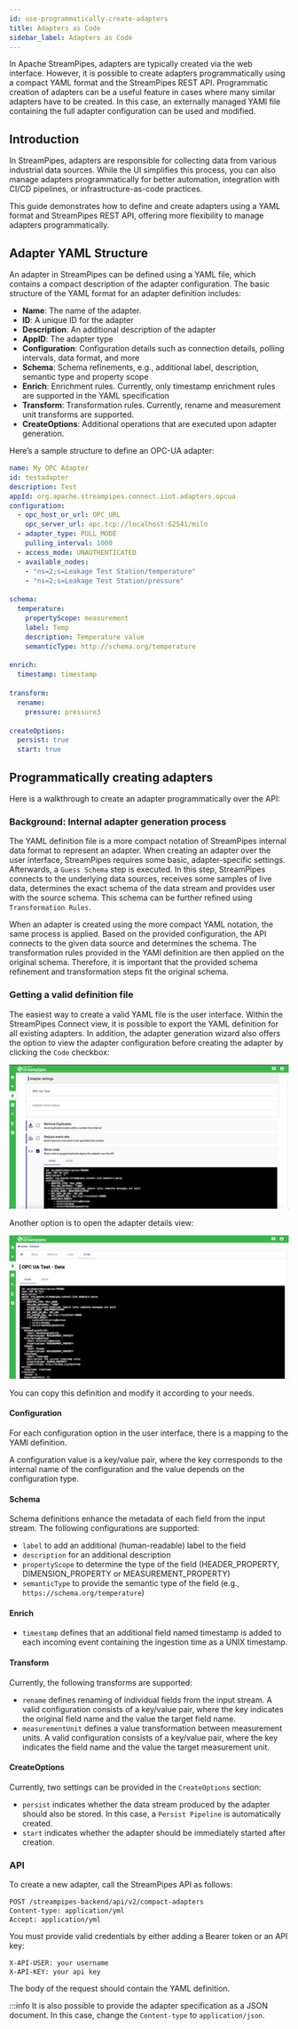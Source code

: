 ```yaml
---
id: use-programmatically-create-adapters
title: Adapters as Code
sidebar_label: Adapters as Code
---
```


In Apache StreamPipes, adapters are typically created via the web interface. 
However, it is possible to create adapters programmatically using a compact YAML format and the StreamPipes REST API. 
Programmatic creation of adapters can be a useful feature in cases where many similar adapters have to be created. 
In this case, an externally managed YAMl file containing the full adapter configuration can be used and modified.

## Introduction

In StreamPipes, adapters are responsible for collecting data from various industrial data sources. 
While the UI simplifies this process, you can also manage adapters programmatically for better automation, integration with CI/CD pipelines, or infrastructure-as-code practices.

This guide demonstrates how to define and create adapters using a YAML format and StreamPipes REST API, offering more flexibility to manage adapters programmatically.

## Adapter YAML Structure

An adapter in StreamPipes can be defined using a YAML file, which contains a compact description of the adapter configuration.
The basic structure of the YAML format for an adapter definition includes:

- **Name**: The name of the adapter.
- **ID**: A unique ID for the adapter
- **Description**: An additional description of the adapter
- **AppID**: The adapter type
- **Configuration**: Configuration details such as connection details, polling intervals, data format, and more
- **Schema**: Schema refinements, e.g., additional label, description, semantic type and property scope
- **Enrich**: Enrichment rules. Currently, only timestamp enrichment rules are supported in the YAML specification
- **Transform**: Transformation rules. Currently, rename and measurement unit transforms are supported.
- **CreateOptions**: Additional operations that are executed upon adapter generation.

Here’s a sample structure to define an OPC-UA adapter:

```yaml
name: My OPC Adapter
id: testadapter
description: Test
appId: org.apache.streampipes.connect.iiot.adapters.opcua
configuration:
  - opc_host_or_url: OPC_URL
    opc_server_url: opc.tcp://localhost:62541/milo
  - adapter_type: PULL_MODE
    pulling_interval: 1000
  - access_mode: UNAUTHENTICATED
  - available_nodes:
    - "ns=2;s=Leakage Test Station/temperature"
    - "ns=2;s=Leakage Test Station/pressure"

schema:
  temperature:
    propertyScope: measurement
    label: Temp
    description: Temperature value
    semanticType: http://schema.org/temperature

enrich:
  timestamp: timestamp

transform:
  rename:
    pressure: pressure3

createOptions:
  persist: true
  start: true
```

## Programmatically creating adapters

Here is a walkthrough to create an adapter programmatically over the API:

### Background: Internal adapter generation process

The YAML definition file is a more compact notation of StreamPipes internal data format to represent an adapter.
When creating an adapter over the user interface, StreamPipes requires some basic, adapter-specific settings.
Afterwards, a `Guess Schema` step is executed. In this step, StreamPipes connects to the underlying data sources, receives some samples of live data, determines the exact schema of the data stream and provides user with the source schema.
This schema can be further refined using `Transformation Rules`. 

When an adapter is created using the more compact YAML notation, the same process is applied. Based on the provided configuration, the API connects to the given data source and determines the schema.
The transformation rules provided in the YAMl definition are then applied on the original schema.
Therefore, it is important that the provided schema refinement and transformation steps fit the original schema.

### Getting a valid definition file

The easiest way to create a valid YAML file is the user interface. Within the StreamPipes Connect view, it is possible to export the YAML definition for all existing adapters.
In addition, the adapter generation wizard also offers the option to view the adapter configuration before creating the adapter by clicking the `Code` checkbox:

<img className="docs-image" src="/img/03_use-programmatically-create-adapters/01_adapter-generation-code.png" alt="StreamPipes Adapter Code View"/>

Another option is to open the adapter details view:

<img className="docs-image" src="/img/03_use-programmatically-create-adapters/02_adapter-details-view-code.png" alt="StreamPipes Adapter Details Code View"/>

You can copy this definition and modify it according to your needs.

#### Configuration

For each configuration option in the user interface, there is a mapping to the YAMl definition.

A configuration value is a key/value pair, where the key corresponds to the internal name of the configuration and the value depends on the configuration type.

#### Schema

Schema definitions enhance the metadata of each field from the input stream.
The following configurations are supported:

* `label` to add an additional (human-readable) label to the field
* `description` for an additional description
* `propertyScope` to determine the type of the field (HEADER_PROPERTY, DIMENSION_PROPERTY or MEASUREMENT_PROPERTY)
* `semanticType` to provide the semantic type of the field (e.g., `https://schema.org/temperature`)

#### Enrich

* `timestamp` defines that an additional field named timestamp is added to each incoming event containing the ingestion time as a UNIX timestamp.

#### Transform

Currently, the following transforms are supported:

* `rename` defines renaming of individual fields from the input stream. A valid configuration consists of a key/value pair, where the key indicates the original field name and the value the target field name.
* `measurementUnit` defines a value transformation between measurement units. A valid configuration consists of a key/value pair, where the key indicates the field name and the value the target measurement unit.

#### CreateOptions

Currently, two settings can be provided in the `CreateOptions` section:

* `persist` indicates whether the data stream produced by the adapter should also be stored. In this case, a `Persist Pipeline` is automatically created.
* `start` indicates whether the adapter should be immediately started after creation.

### API

To create a new adapter, call the StreamPipes API as follows:

```
POST /streampipes-backend/api/v2/compact-adapters
Content-type: application/yml
Accept: application/yml
```

You must provide valid credentials by either adding a Bearer token or an API key:

```
X-API-USER: your username
X-API-KEY: your api key
```

The body of the request should contain the YAML definition.

:::info
It is also possible to provide the adapter specification as a JSON document. In this case, change the `Content-type` to `application/json`.


